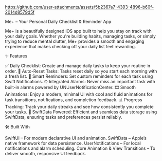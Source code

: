 https://github.com/user-attachments/assets/5b2367a7-4393-4896-b60f-2014d8579d5f



Me+ – Your Personal Daily Checklist & Reminder App

Me+ is a beautifully designed iOS app built to help you stay on track with your daily goals. Whether you're building habits, managing tasks,
or simply trying to reduce mental clutter,
Me+ provides a smooth and engaging experience that makes checking off your daily list feel rewarding.

✨ Features

✅ Daily Checklist: Create and manage daily tasks to keep your routine in order.
🔄 Auto-Reset Tasks: Tasks reset daily so you start each morning with a fresh list.
🔔 Smart Reminders: Set custom reminders for each task using Swift Notifications.
⏰ Integrated Alarms: Never miss an important task with built-in alarms powered by UNUserNotificationCenter.
🎞️ Smooth Animations: Enjoy a modern, minimal UI with cool and fluid animations for task transitions, notifications, and completion feedback.
📊 Progress Tracking: Track your daily streaks and see how consistently you complete your tasks.
💾 SwiftData Powered: Efficient and seamless data storage using SwiftData, ensuring tasks and preferences persist reliably.

🛠 Built With

SwiftUI – For modern declarative UI and animation.
SwiftData – Apple’s native framework for data persistence.
UserNotifications – For local notifications and alarm scheduling.
Core Animation & View Transitions – To deliver smooth, responsive UI feedback.




